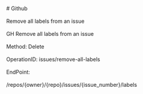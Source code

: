 <br>#     Github</br>
<br>Remove all labels from an issue</br>
<br>GH Remove all labels from an issue</br>
<br>Method: Delete</br>
<br>OperationID: issues/remove-all-labels</br>
<br>EndPoint:</br>
<br>/repos/{owner}/{repo}/issues/{issue_number}/labels</br>
